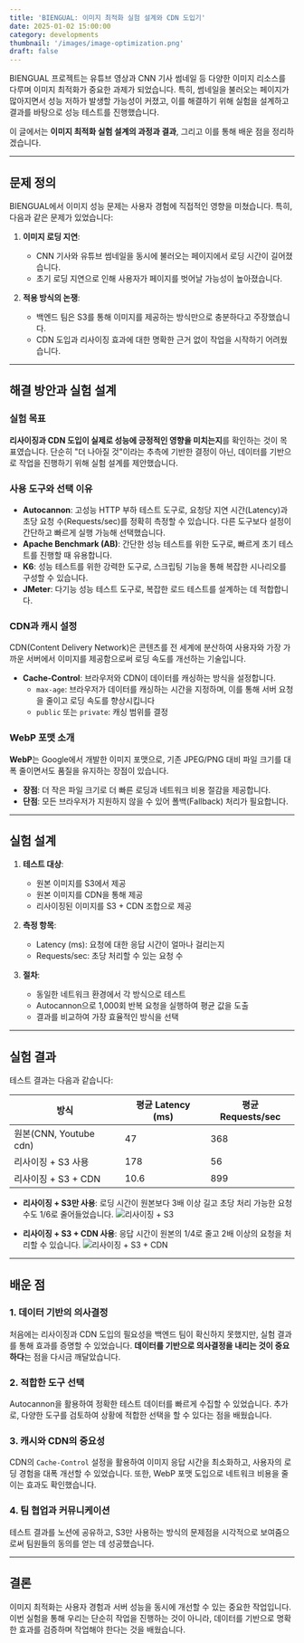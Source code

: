 ```yaml
---
title: 'BIENGUAL: 이미지 최적화 실험 설계와 CDN 도입기'
date: 2025-01-02 15:00:00
category: developments
thumbnail: '/images/image-optimization.png'
draft: false
---
```


BIENGUAL 프로젝트는 유튜브 영상과 CNN 기사 썸네일 등 다양한 이미지 리소스를 다루며 이미지 최적화가 중요한 과제가 되었습니다. 특히, 썸네일을 불러오는 페이지가 많아지면서 성능 저하가 발생할 가능성이 커졌고, 이를 해결하기 위해 실험을 설계하고 결과를 바탕으로 성능 테스트를 진행했습니다.

이 글에서는 **이미지 최적화 실험 설계의 과정과 결과**, 그리고 이를 통해 배운 점을 정리하겠습니다.

---

## 문제 정의

BIENGUAL에서 이미지 성능 문제는 사용자 경험에 직접적인 영향을 미쳤습니다. 특히, 다음과 같은 문제가 있었습니다:

1. **이미지 로딩 지연**:

   - CNN 기사와 유튜브 썸네일을 동시에 불러오는 페이지에서 로딩 시간이 길어졌습니다.
   - 초기 로딩 지연으로 인해 사용자가 페이지를 벗어날 가능성이 높아졌습니다.

2. **적용 방식의 논쟁**:
   - 백엔드 팀은 S3를 통해 이미지를 제공하는 방식만으로 충분하다고 주장했습니다.
   - CDN 도입과 리사이징 효과에 대한 명확한 근거 없이 작업을 시작하기 어려웠습니다.

---

## 해결 방안과 실험 설계

### 실험 목표

**리사이징과 CDN 도입이 실제로 성능에 긍정적인 영향을 미치는지**를 확인하는 것이 목표였습니다. 단순히 "더 나아질 것"이라는 추측에 기반한 결정이 아닌, 데이터를 기반으로 작업을 진행하기 위해 실험 설계를 제안했습니다.

### 사용 도구와 선택 이유

- **Autocannon**: 고성능 HTTP 부하 테스트 도구로, 요청당 지연 시간(Latency)과 초당 요청 수(Requests/sec)를 정확히 측정할 수 있습니다. 다른 도구보다 설정이 간단하고 빠르게 실행 가능해 선택했습니다.
- **Apache Benchmark (AB)**: 간단한 성능 테스트를 위한 도구로, 빠르게 초기 테스트를 진행할 때 유용합니다.
- **K6**: 성능 테스트를 위한 강력한 도구로, 스크립팅 기능을 통해 복잡한 시나리오를 구성할 수 있습니다.
- **JMeter**: 다기능 성능 테스트 도구로, 복잡한 로드 테스트를 설계하는 데 적합합니다.

### CDN과 캐시 설정

CDN(Content Delivery Network)은 콘텐츠를 전 세계에 분산하여 사용자와 가장 가까운 서버에서 이미지를 제공함으로써 로딩 속도를 개선하는 기술입니다.

- **Cache-Control**: 브라우저와 CDN이 데이터를 캐싱하는 방식을 설정합니다.
  - `max-age`: 브라우저가 데이터를 캐싱하는 시간을 지정하며, 이를 통해 서버 요청을 줄이고 로딩 속도를 향상시킵니다
  - `public` 또는 `private`: 캐싱 범위를 결정

### WebP 포맷 소개

**WebP**는 Google에서 개발한 이미지 포맷으로, 기존 JPEG/PNG 대비 파일 크기를 대폭 줄이면서도 품질을 유지하는 장점이 있습니다.

- **장점**: 더 작은 파일 크기로 더 빠른 로딩과 네트워크 비용 절감을 제공합니다.
- **단점**: 모든 브라우저가 지원하지 않을 수 있어 폴백(Fallback) 처리가 필요합니다.

---

## 실험 설계

1. **테스트 대상**:

   - 원본 이미지를 S3에서 제공
   - 원본 이미지를 CDN을 통해 제공
   - 리사이징된 이미지를 S3 + CDN 조합으로 제공

2. **측정 항목**:

   - Latency (ms): 요청에 대한 응답 시간이 얼마나 걸리는지
   - Requests/sec: 초당 처리할 수 있는 요청 수

3. **절차**:
   - 동일한 네트워크 환경에서 각 방식으로 테스트
   - Autocannon으로 1,000회 반복 요청을 실행하여 평균 값을 도출
   - 결과를 비교하여 가장 효율적인 방식을 선택

---

## 실험 결과

테스트 결과는 다음과 같습니다:

| 방식                   | 평균 Latency (ms) | 평균 Requests/sec |
| ---------------------- | ----------------- | ----------------- |
| 원본(CNN, Youtube cdn) | 47                | 368               |
| 리사이징 + S3 사용     | 178               | 56                |
| 리사이징 + S3 + CDN    | 10.6              | 899               |

- **리사이징 + S3만 사용**: 로딩 시간이 원본보다 3배 이상 길고 초당 처리 가능한 요청 수도 1/6로 줄어들었습니다.
  ![리사이징 + S3](/images/리사이징+s3.png)

- **리사이징 + S3 + CDN 사용**: 응답 시간이 원본의 1/4로 줄고 2배 이상의 요청을 처리할 수 있습니다.
  ![리사이징 + S3 + CDN](/images/리사이징+s3+cdn.png)

---

## 배운 점

### 1. 데이터 기반의 의사결정

처음에는 리사이징과 CDN 도입의 필요성을 백엔드 팀이 확신하지 못했지만, 실험 결과를 통해 효과를 증명할 수 있었습니다. **데이터를 기반으로 의사결정을 내리는 것이 중요하다**는 점을 다시금 깨달았습니다.

### 2. 적합한 도구 선택

Autocannon을 활용하여 정확한 테스트 데이터를 빠르게 수집할 수 있었습니다. 추가로, 다양한 도구를 검토하여 상황에 적합한 선택을 할 수 있다는 점을 배웠습니다.

### 3. 캐시와 CDN의 중요성

CDN의 `Cache-Control` 설정을 활용하여 이미지 응답 시간을 최소화하고, 사용자의 로딩 경험을 대폭 개선할 수 있었습니다. 또한, WebP 포맷 도입으로 네트워크 비용을 줄이는 효과도 확인했습니다.

### 4. 팀 협업과 커뮤니케이션

테스트 결과를 노션에 공유하고, S3만 사용하는 방식의 문제점을 시각적으로 보여줌으로써 팀원들의 동의를 얻는 데 성공했습니다.

---

## 결론

이미지 최적화는 사용자 경험과 서버 성능을 동시에 개선할 수 있는 중요한 작업입니다. 이번 실험을 통해 우리는 단순히 작업을 진행하는 것이 아니라, 데이터를 기반으로 명확한 효과를 검증하며 작업해야 한다는 것을 배웠습니다.
